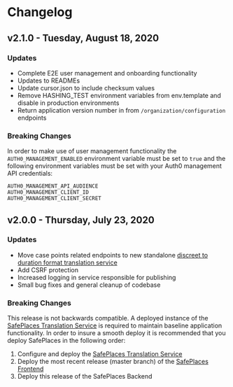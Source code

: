 # Changelog

## v2.1.0 - Tuesday, August 18, 2020

### Updates

- Complete E2E user management and onboarding functionality
- Updates to READMEs
- Update cursor.json to include checksum values
- Remove HASHING_TEST environment variables from env.template and disable in production environments
- Return application version number in from `/organization/configuration` endpoints

### Breaking Changes

In order to make use of user management functionality the `AUTH0_MANAGEMENT_ENABLED` environment variable must be set to `true` and the following environment variables must be set with your Auth0 management API credentials:

```
AUTH0_MANAGEMENT_API_AUDIENCE
AUTH0_MANAGEMENT_CLIENT_ID
AUTH0_MANAGEMENT_CLIENT_SECRET
```

## v2.0.0 - Thursday, July 23, 2020

### Updates
- Move case points related endpoints to new standalone [discreet to duration format translation service](https://github.com/Path-Check/safeplaces-backend-translation)
- Add CSRF protection
- Increased logging in service responsible for publishing
- Small bug fixes and general cleanup of codebase

### Breaking Changes

This release is not backwards compatible. A deployed instance of the [SafePlaces Translation Service](https://github.com/Path-Check/safeplaces-backend-translation) is required to maintain baseline application functionality. In order to insure a smooth deploy it is recommended that you deploy SafePlaces in the following order:

1. Configure and deploy the [SafePlaces Translation Service](https://github.com/Path-Check/safeplaces-backend-translation)
2. Deploy the most recent release (master branch) of the [SafePlaces Frontend](https://github.com/Path-Check/safeplaces-frontend)
3. Deploy this release of the SafePlaces Backend
